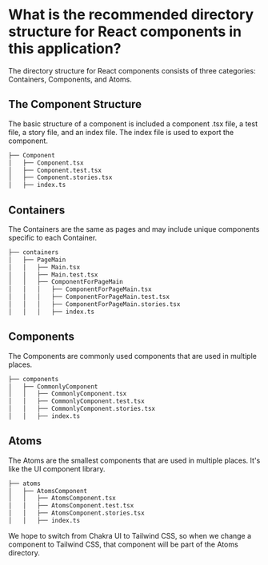 # What is the recommended directory structure for React components in this application?

The directory structure for React components consists of three categories: Containers, Components, and Atoms.

## The Component Structure

The basic structure of a component is included a component .tsx file, a test file, a story file, and an index file.
The index file is used to export the component.

```bash
├── Component
│   ├── Component.tsx
│   ├── Component.test.tsx
│   ├── Component.stories.tsx
│   ├── index.ts
```

## Containers

The Containers are the same as pages and may include unique components specific to each Container.

```bash
├── containers
│   ├── PageMain
│   │   ├── Main.tsx
│   │   ├── Main.test.tsx
│   │   ├── ComponentForPageMain
│   │   │   ├── ComponentForPageMain.tsx
│   │   │   ├── ComponentForPageMain.test.tsx
│   │   │   ├── ComponentForPageMain.stories.tsx
│   │   │   ├── index.ts
```

## Components

The Components are commonly used components that are used in multiple places.

```bash
├── components
│   ├── CommonlyComponent
│   │   ├── CommonlyComponent.tsx
│   │   ├── CommonlyComponent.test.tsx
│   │   ├── CommonlyComponent.stories.tsx
│   │   ├── index.ts
```

## Atoms

The Atoms are the smallest components that are used in multiple places.
It's like the UI component library.

```bash
├── atoms
│   ├── AtomsComponent
│   │   ├── AtomsComponent.tsx
│   │   ├── AtomsComponent.test.tsx
│   │   ├── AtomsComponent.stories.tsx
│   │   ├── index.ts
```

We hope to switch from Chakra UI to Tailwind CSS, so when we change a component to Tailwind CSS, that component will be part of the Atoms directory.
